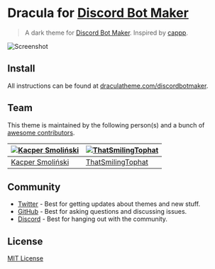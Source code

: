 # Dracula for [Discord Bot Maker](https://store.steampowered.com/app/682130/Discord_Bot_Maker)

> A dark theme for [Discord Bot Maker](https://store.steampowered.com/app/682130/Discord_Bot_Maker).
> Inspired by [cappp](https://github.com/cappp/dbm-dracula-theme).

![Screenshot](./screenshot.png)

## Install

All instructions can be found at [draculatheme.com/discordbotmaker](https://draculatheme.com/discordbotmaker).

## Team

This theme is maintained by the following person(s) and a bunch of [awesome contributors](https://github.com/dracula/discordbotmaker/graphs/contributors).

| [![Kacper Smoliński](https://github.com/kacperleague9.png?size=100)](https://github.com/kacperleague9) | [![ThatSmilingTophat](https://github.com/ThatSmilingTophat.png?size=100)](https://github.com/ThatSmilingTophat) |
| ------------------------------------------------------------------------------------------------------ | --------------------------------------------------------------------------------------------------------------- |
| [Kacper Smoliński](https://github.com/kacperleague9)                                                   | [ThatSmilingTophat](https://github.com/ThatSmilingTophat)                                                       |

## Community

- [Twitter](https://twitter.com/draculatheme) - Best for getting updates about themes and new stuff.
- [GitHub](https://github.com/dracula/dracula-theme/discussions) - Best for asking questions and discussing issues.
- [Discord](https://draculatheme.com/discord-invite) - Best for hanging out with the community.

## License

[MIT License](./LICENSE)
